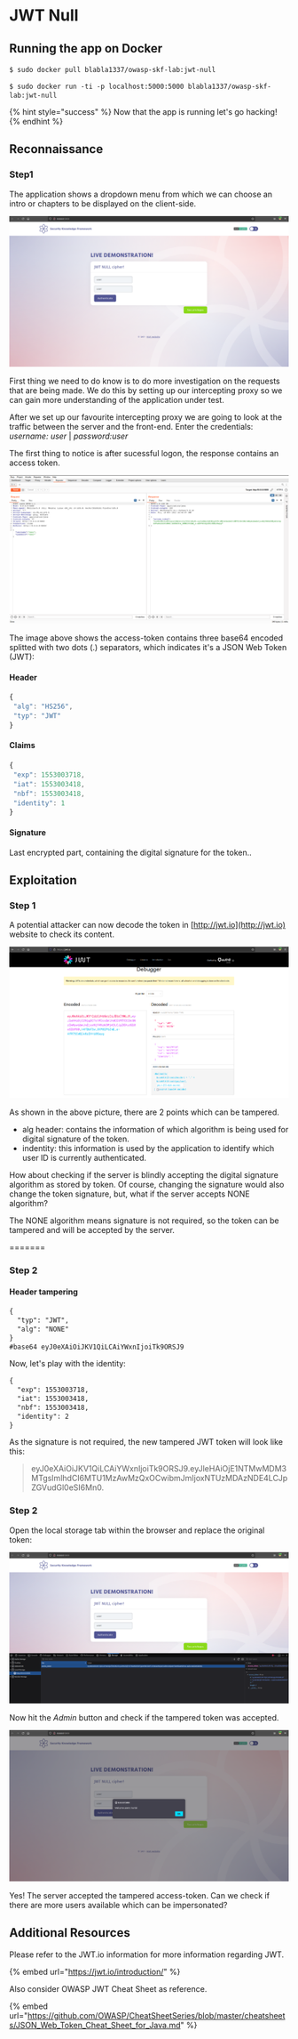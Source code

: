 # JWT Null

## Running the app on Docker

```
$ sudo docker pull blabla1337/owasp-skf-lab:jwt-null
```

```
$ sudo docker run -ti -p localhost:5000:5000 blabla1337/owasp-skf-lab:jwt-null
```

{% hint style="success" %}
Now that the app is running let's go hacking!
{% endhint %}

## Reconnaissance

### Step1

The application shows a dropdown menu from which we can choose an intro or chapters to be displayed on the client-side.

![](https://raw.githubusercontent.com/blabla1337/skf-labs/master/.gitbook/assets/python/JWT-Null/1.png)

First thing we need to do know is to do more investigation on the requests that are being made. We do this by setting up our intercepting proxy so we can gain more understanding of the application under test.

After we set up our favourite intercepting proxy we are going to look at the traffic between the server and the front-end. Enter the credentials: _username: user_ | _password:user_

The first thing to notice is after sucessful logon, the response contains an access token.

![](https://raw.githubusercontent.com/blabla1337/skf-labs/master/.gitbook/assets/python/JWT-Null/2.png)

The image above shows the access-token contains three base64 encoded splitted with two dots (.) separators, which indicates it's a JSON Web Token (JWT):

#### Header

```javascript
{
 "alg": "HS256",
 "typ": "JWT"
}
```

#### Claims

```javascript
{
 "exp": 1553003718,
 "iat": 1553003418,
 "nbf": 1553003418,
 "identity": 1
}
```

#### Signature

Last encrypted part, containing the digital signature for the token..

## Exploitation

### Step 1

A potential attacker can now decode the token in [http://jwt.io](http://jwt.io) website to check its content.

![](https://raw.githubusercontent.com/blabla1337/skf-labs/master/.gitbook/assets/python/JWT-Null/3.png)

As shown in the above picture, there are 2 points which can be tampered.

- alg header: contains the information of which algorithm is being used for digital signature of the token.
- indentity: this information is used by the application to identify which user ID is currently authenticated.

How about checking if the server is blindly accepting the digital signature algorithm as stored by token. Of course, changing the signature would also change the token signature, but, what if the server accepts NONE algorithm?

The NONE algorithm means signature is not required, so the token can be tampered and will be accepted by the server.

\=======

### Step 2

#### Header tampering

```
{
  "typ": "JWT",
  "alg": "NONE"
}
#base64 eyJ0eXAiOiJKV1QiLCAiYWxnIjoiTk9ORSJ9
```

Now, let's play with the identity:

```
{
  "exp": 1553003718,
  "iat": 1553003418,
  "nbf": 1553003418,
  "identity": 2
}
```

As the signature is not required, the new tampered JWT token will look like this:

> eyJ0eXAiOiJKV1QiLCAiYWxnIjoiTk9ORSJ9.eyJleHAiOjE1NTMwMDM3MTgsImlhdCI6MTU1MzAwMzQxOCwibmJmIjoxNTUzMDAzNDE4LCJpZGVudGl0eSI6Mn0.

### Step 2

Open the local storage tab within the browser and replace the original token:

![](https://raw.githubusercontent.com/blabla1337/skf-labs/master/.gitbook/assets/python/JWT-Null/4.png)

Now hit the _Admin_ button and check if the tampered token was accepted.

![](https://raw.githubusercontent.com/blabla1337/skf-labs/master/.gitbook/assets/python/JWT-Null/5.png)

Yes! The server accepted the tampered access-token. Can we check if there are more users available which can be impersonated?

## Additional Resources

Please refer to the JWT.io information for more information regarding JWT.

{% embed url="https://jwt.io/introduction/" %}

Also consider OWASP JWT Cheat Sheet as reference.

{% embed url="https://github.com/OWASP/CheatSheetSeries/blob/master/cheatsheets/JSON_Web_Token_Cheat_Sheet_for_Java.md" %}
